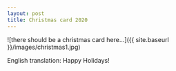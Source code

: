 ```yaml
---
layout: post
title: Christmas card 2020
---
```


![there should be a christmas card here...]({{ site.baseurl }}/images/christmas1.jpg)

English translation:
Happy Holidays!
